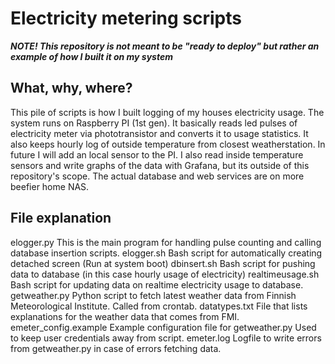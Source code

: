 # Electricity metering scripts

***NOTE! This repository is not meant to be "ready to deploy" but rather an example of how I built it on my system***

## What, why, where?

This pile of scripts is how I built logging of my houses electricity usage. The system runs on Raspberry PI (1st gen).
It basically reads led pulses of electricity meter via phototransistor and converts it to usage statistics.
It also keeps hourly log of outside temperature from closest weatherstation. In future I will add an local sensor to the PI.
I also read inside temperature sensors and write graphs of the data with Grafana, but its outside of this repository's scope.
The actual database and web services are on more beefier home NAS.

## File explanation

elogger.py		This is the main program for handling pulse counting and calling database insertion scripts.
elogger.sh		Bash script for automatically creating detached screen (Run at system boot)
dbinsert.sh		Bash script for pushing data to database (in this case hourly usage of electricity)
realtimeusage.sh	Bash script for updating data on realtime electricity usage to database.
getweather.py		Python script to fetch latest weather data from Finnish Meteorological Institute. Called from crontab.
datatypes.txt		File that lists explanations for the weather data that comes from FMI.
emeter_config.example	Example configuration file for getweather.py Used to keep user credentials away from script.
emeter.log		Logfile to write errors from getweather.py in case of errors fetching data.

